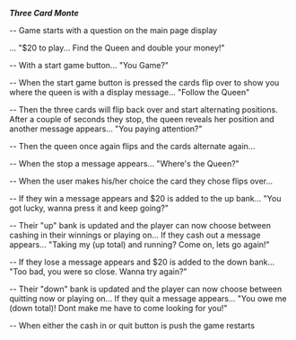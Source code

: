 
***Three Card Monte***

-- Game starts with a question on the main page display <div>...
   "$20 to play... Find the Queen and double your money!"

-- With a start game button...
   "You Game?"

-- When the start game button is pressed the cards flip over to show you where the queen is with a display message...
   "Follow the Queen"

-- Then the three cards will flip back over and start alternating positions.  After a couple of seconds they stop, the queen reveals her position and another message appears...
   "You paying attention?"

-- Then the queen once again flips and the cards alternate again...

-- When the stop a message appears...
   "Where's the Queen?"

-- When the user makes his/her choice the card they chose flips over...

-- If they win a message appears and $20 is added to the up bank...
   "You got lucky, wanna press it and keep going?"

-- Their "up" bank is updated and the player can now choose between cashing in their winnings or playing on...
   If they cash out a message appears...
   "Taking my (up total) and running?  Come on, lets go again!"

-- If they lose a message appears and $20 is added to the down bank...
   "Too bad, you were so close.  Wanna try again?"

-- Their "down" bank is updated and the player can now choose between quitting now or playing on...
   If they quit a message appears...
   "You owe me (down total)!  Dont make me have to come looking for you!"

-- When either the cash in or quit button is push the game restarts
